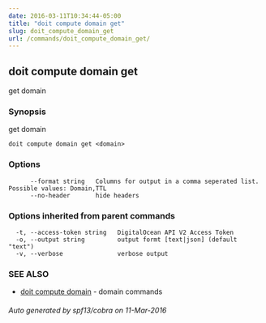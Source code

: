 ```yaml
---
date: 2016-03-11T10:34:44-05:00
title: "doit compute domain get"
slug: doit_compute_domain_get
url: /commands/doit_compute_domain_get/
---
```

## doit compute domain get

get domain

### Synopsis


get domain

```
doit compute domain get <domain>
```

### Options

```
      --format string   Columns for output in a comma seperated list. Possible values: Domain,TTL
      --no-header       hide headers
```

### Options inherited from parent commands

```
  -t, --access-token string   DigitalOcean API V2 Access Token
  -o, --output string         output formt [text|json] (default "text")
  -v, --verbose               verbose output
```

### SEE ALSO
* [doit compute domain](/commands/doit_compute_domain/)	 - domain commands

###### Auto generated by spf13/cobra on 11-Mar-2016
